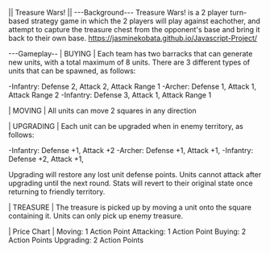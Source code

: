 || Treasure Wars! ||
---Background---
Treasure Wars! is a 2 player turn-based strategy game in which the 2 players will play against eachother, and attempt to capture the treasure chest from the opponent's base and bring it back to their own base.
https://jasminekobata.github.io/Javascript-Project/

---Gameplay--
| BUYING |
Each team has two barracks that can generate new units, with a total maximum of 8 units.
There are 3 different types of units that can be spawned, as follows:

-Infantry:	Defense 2, Attack 2, Attack Range 1
-Archer:	Defense 1, Attack 1, Attack Range 2
-Infantry:	Defense 3, Attack 1, Attack Range 1

| MOVING |
All units can move 2 squares in any direction

| UPGRADING |
Each unit can be upgraded when in enemy territory, as follows:

-Infantry:	Defense +1, Attack +2
-Archer:	Defense +1, Attack +1,
-Infantry:	Defense +2, Attack +1,

Upgrading will restore any lost unit defense points. Units cannot attack after upgrading until the next round. Stats will revert to their original state once returning to friendly territory.

| TREASURE |
The treasure is picked up by moving a unit onto the square containing it. Units can only pick up enemy treasure.

| Price Chart |
Moving:		1 Action Point
Attacking:	1 Action Point
Buying:		2 Action Points
Upgrading:	2 Action Points
